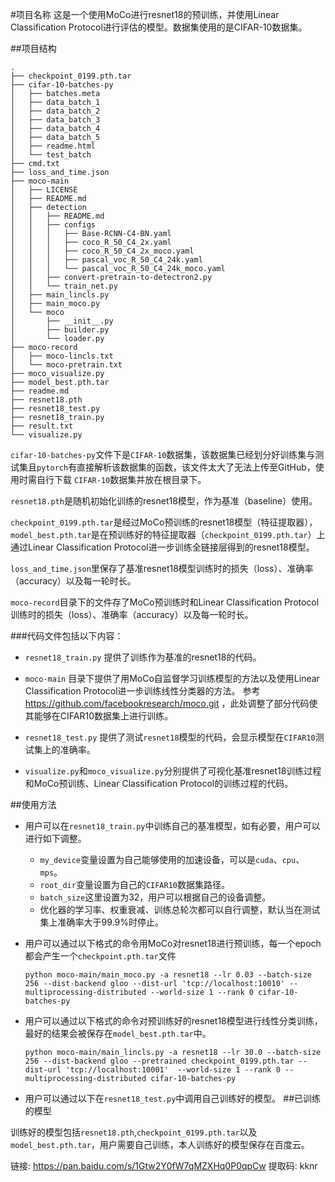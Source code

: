 #项目名称
这是一个使用MoCo进行resnet18的预训练，并使用Linear Classification Protocol进行评估的模型。数据集使用的是CIFAR-10数据集。

##项目结构
```
.
├── checkpoint_0199.pth.tar
├── cifar-10-batches-py
│   ├── batches.meta
│   ├── data_batch_1
│   ├── data_batch_2
│   ├── data_batch_3
│   ├── data_batch_4
│   ├── data_batch_5
│   ├── readme.html
│   └── test_batch
├── cmd.txt
├── loss_and_time.json
├── moco-main
│   ├── LICENSE
│   ├── README.md
│   ├── detection
│   │   ├── README.md
│   │   ├── configs
│   │   │   ├── Base-RCNN-C4-BN.yaml
│   │   │   ├── coco_R_50_C4_2x.yaml
│   │   │   ├── coco_R_50_C4_2x_moco.yaml
│   │   │   ├── pascal_voc_R_50_C4_24k.yaml
│   │   │   └── pascal_voc_R_50_C4_24k_moco.yaml
│   │   ├── convert-pretrain-to-detectron2.py
│   │   └── train_net.py
│   ├── main_lincls.py
│   ├── main_moco.py
│   └── moco
│       ├── __init__.py
│       ├── builder.py
│       └── loader.py
├── moco-record
│   ├── moco-lincls.txt
│   └── moco-pretrain.txt
├── moco_visualize.py
├── model_best.pth.tar
├── readme.md
├── resnet18.pth
├── resnet18_test.py
├── resnet18_train.py
├── result.txt
└── visualize.py

```
`cifar-10-batches-py`文件下是`CIFAR-10`数据集，该数据集已经划分好训练集与测试集且`pytorch`有直接解析该数据集的函数，该文件太大了无法上传至GitHub，使用时需自行下载 `CIFAR-10`数据集并放在根目录下。

`resnet18.pth`是随机初始化训练的resnet18模型，作为基准（baseline）使用。

`checkpoint_0199.pth.tar`是经过MoCo预训练的resnet18模型（特征提取器），`model_best.pth.tar`是在预训练好的特征提取器（`checkpoint_0199.pth.tar`）上通过Linear Classification Protocol进一步训练全链接层得到的resnet18模型。

`loss_and_time.json`里保存了基准resnet18模型训练时的损失（loss）、准确率（accuracy）以及每一轮时长。

`moco-record`目录下的文件存了MoCo预训练时和Linear Classification Protocol训练时的损失（loss）、准确率（accuracy）以及每一轮时长。

###代码文件包括以下内容：
+   `resnet18_train.py` 提供了训练作为基准的resnet18的代码。

+   `moco-main` 目录下提供了用MoCo自监督学习训练模型的方法以及使用Linear Classification Protocol进一步训练线性分类器的方法。
参考 https://github.com/facebookresearch/moco.git ，此处调整了部分代码使其能够在CIFAR10数据集上进行训练。
    
+   `resnet18_test.py` 提供了测试`resnet18`模型的代码，会显示模型在`CIFAR10`测试集上的准确率。
    
+   `visualize.py`和`moco_visualize.py`分别提供了可视化基准resnet18训练过程和MoCo预训练、Linear Classification Protocol的训练过程的代码。

##使用方法
+   用户可以在`resnet18_train.py`中训练自己的基准模型，如有必要，用户可以进行如下调整。
    +   `my_device`变量设置为自己能够使用的加速设备，可以是`cuda`、`cpu`、`mps`。
    +   `root_dir`变量设置为自己的`CIFAR10`数据集路径。
    +   `batch_size`这里设置为32，用户可以根据自己的设备调整。
    +   优化器的学习率、权重衰减、训练总轮次都可以自行调整，默认当在测试集上准确率大于99.9%时停止。

+   用户可以通过以下格式的命令用MoCo对resnet18进行预训练，每一个epoch都会产生一个`checkpoint.pth.tar`文件
    ```
    python moco-main/main_moco.py -a resnet18 --lr 0.03 --batch-size 256 --dist-backend gloo --dist-url 'tcp://localhost:10010' --multiprocessing-distributed --world-size 1 --rank 0 cifar-10-batches-py
    ```
    
+   用户可以通过以下格式的命令对预训练好的resnet18模型进行线性分类训练，最好的结果会被保存在`model_best.pth.tar`中。
    ```angular2html
    python moco-main/main_lincls.py -a resnet18 --lr 30.0 --batch-size 256 --dist-backend gloo --pretrained checkpoint_0199.pth.tar --dist-url 'tcp://localhost:10001'  --world-size 1 --rank 0 --multiprocessing-distributed cifar-10-batches-py
    ```

+   用户可以通过以下在`resnet18_test.py`中调用自己训练好的模型。
##已训练的模型

训练好的模型包括`resnet18.pth`,`checkpoint_0199.pth.tar`以及`model_best.pth.tar`，用户需要自己训练，本人训练好的模型保存在百度云。

链接: https://pan.baidu.com/s/1Gtw2Y0fW7qMZXHq0P0qpCw 提取码: kknr